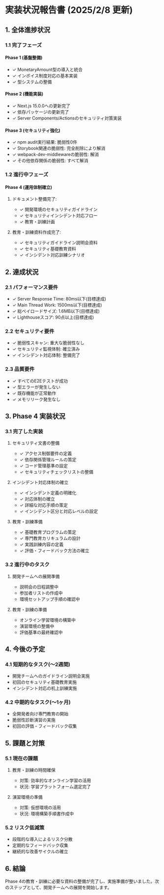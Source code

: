 # 実装状況報告書 (2025/2/8 更新)

## 1. 全体進捗状況

### 1.1 完了フェーズ

#### Phase 1 (基盤整備)

- ✓ MonetaryAmount型の導入と統合
- ✓ インボイス制度対応の基本実装
- ✓ 型システムの整備

#### Phase 2 (機能実装)

- ✓ Next.js 15.0.0への更新完了
- ✓ 依存パッケージの更新完了
- ✓ Server Components/Actionsのセキュリティ対策実装

#### Phase 3 (セキュリティ強化)

- ✓ npm audit実行結果: 脆弱性0件
- ✓ Storybook関連の脆弱性: 完全削除により解消
- ✓ webpack-dev-middlewareの脆弱性: 解消
- ✓ その他依存関係の脆弱性: すべて解消

### 1.2 進行中フェーズ

#### Phase 4 (運用体制確立)

1. ドキュメント整備完了:

   - ✓ 開発環境のセキュリティガイドライン
   - ✓ セキュリティインシデント対応フロー
   - ✓ 教育・訓練計画

2. 教育・訓練資料作成完了:
   - ✓ セキュリティガイドライン説明会資料
   - ✓ セキュリティ基礎教育資料
   - ✓ インシデント対応訓練シナリオ

## 2. 達成状況

### 2.1 パフォーマンス要件

- ✓ Server Response Time: 80ms以下(目標達成)
- ✓ Main Thread Work: 1500ms以下(目標達成)
- ✓ 総ペイロードサイズ: 1.6MB以下(目標達成)
- ✓ Lighthouseスコア: 90点以上(目標達成)

### 2.2 セキュリティ要件

- ✓ 脆弱性スキャン: 重大な脆弱性なし
- ✓ セキュリティ監視体制: 確立済み
- ✓ インシデント対応体制: 整備完了

### 2.3 品質要件

- ✓ すべてのE2Eテストが成功
- ✓ 型エラーが発生しない
- ✓ 既存機能が正常動作
- ✓ メモリリーク発生なし

## 3. Phase 4 実装状況

### 3.1 完了した実装

1. セキュリティ文書の整備

   - ✓ アクセス制御要件の定義
   - ✓ 依存関係管理ルールの策定
   - ✓ コード管理基準の設定
   - ✓ セキュリティチェックリストの整備

2. インシデント対応体制の確立

   - ✓ インシデント定義の明確化
   - ✓ 対応体制の確立
   - ✓ 詳細な対応手順の策定
   - ✓ インシデント区分と対応レベルの設定

3. 教育・訓練準備
   - ✓ 基礎教育プログラムの策定
   - ✓ 専門教育カリキュラムの設計
   - ✓ 実践訓練内容の定義
   - ✓ 評価・フィードバック方法の確立

### 3.2 進行中のタスク

1. 開発チームへの展開準備

   - 説明会の日程調整中
   - 参加者リストの作成中
   - 環境セットアップ手順の確認中

2. 教育・訓練の準備
   - オンライン学習環境の構築中
   - 演習環境の整備中
   - 評価基準の最終確認中

## 4. 今後の予定

### 4.1 短期的なタスク(〜2週間)

- 開発チームへのガイドライン説明会実施
- 初回のセキュリティ基礎教育実施
- インシデント対応の机上訓練実施

### 4.2 中期的なタスク(〜1ヶ月)

- 全開発者向け専門教育の開始
- 脆弱性診断演習の実施
- 初回の評価・フィードバック収集

## 5. 課題と対策

### 5.1 現在の課題

1. 教育・訓練の時間確保

   - 対策: 効率的なオンライン学習の活用
   - 状況: 学習プラットフォーム選定完了

2. 演習環境の準備
   - 対策: 仮想環境の活用
   - 状況: 環境構築手順書作成中

### 5.2 リスク低減策

- 段階的な導入によるリスク分散
- 定期的なフィードバック収集
- 継続的な改善サイクルの確立

## 6. 結論

Phase 4の教育・訓練に必要な資料の整備が完了し、実施準備が整いました。次のステップとして、開発チームへの展開を開始します。
